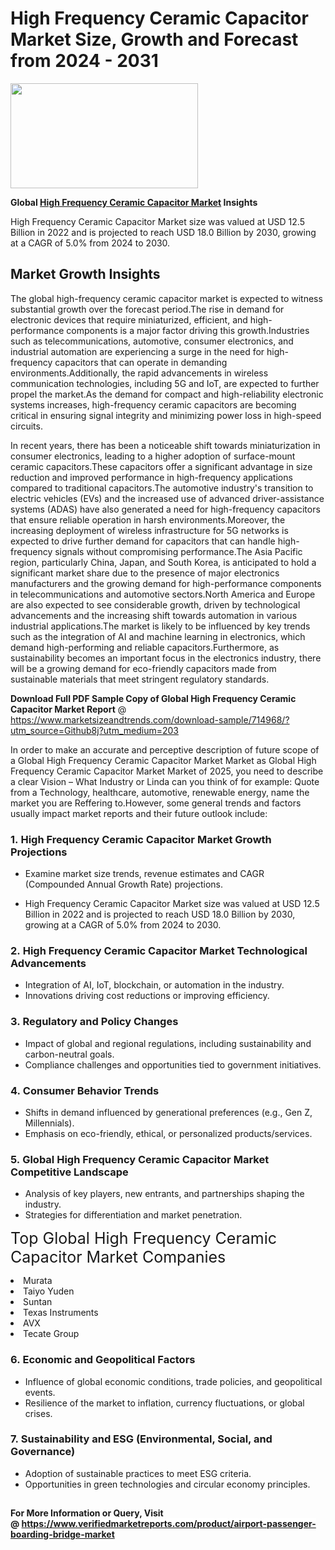 <H1>High Frequency Ceramic Capacitor Market Size, Growth and Forecast from 2024 - 2031</H1><img class="aligncenter size-medium wp-image-584254" src="https://thirdeyenews.in/wp-content/uploads/2024/09/Global-Market-Research-300x168.jpeg" alt="" width="300" height="168" /><p><strong>Global&nbsp;<a href="https://www.marketsizeandtrends.com/download-sample/714968/?utm_source=Github8j?utm_medium=203">High Frequency Ceramic Capacitor Market</a> Insights</strong></p><p>High Frequency Ceramic Capacitor Market size was valued at USD 12.5 Billion in 2022 and is projected to reach USD 18.0 Billion by 2030, growing at a CAGR of 5.0% from 2024 to 2030.</p><p><h2>Market Growth Insights</h2> <p>The global high-frequency ceramic capacitor market is expected to witness substantial growth over the forecast period.The rise in demand for electronic devices that require miniaturized, efficient, and high-performance components is a major factor driving this growth.Industries such as telecommunications, automotive, consumer electronics, and industrial automation are experiencing a surge in the need for high-frequency capacitors that can operate in demanding environments.Additionally, the rapid advancements in wireless communication technologies, including 5G and IoT, are expected to further propel the market.As the demand for compact and high-reliability electronic systems increases, high-frequency ceramic capacitors are becoming critical in ensuring signal integrity and minimizing power loss in high-speed circuits.</p> <p>In recent years, there has been a noticeable shift towards miniaturization in consumer electronics, leading to a higher adoption of surface-mount ceramic capacitors.These capacitors offer a significant advantage in size reduction and improved performance in high-frequency applications compared to traditional capacitors.The automotive industry's transition to electric vehicles (EVs) and the increased use of advanced driver-assistance systems (ADAS) have also generated a need for high-frequency capacitors that ensure reliable operation in harsh environments.Moreover, the increasing deployment of wireless infrastructure for 5G networks is expected to drive further demand for capacitors that can handle high-frequency signals without compromising performance.The Asia Pacific region, particularly China, Japan, and South Korea, is anticipated to hold a significant market share due to the presence of major electronics manufacturers and the growing demand for high-performance components in telecommunications and automotive sectors.North America and Europe are also expected to see considerable growth, driven by technological advancements and the increasing shift towards automation in various industrial applications.The market is likely to be influenced by key trends such as the integration of AI and machine learning in electronics, which demand high-performing and reliable capacitors.Furthermore, as sustainability becomes an important focus in the electronics industry, there will be a growing demand for eco-friendly capacitors made from sustainable materials that meet stringent regulatory standards.<p><span class=""><strong>Download Full PDF Sample Copy of Global High Frequency Ceramic Capacitor Market Report</strong> @ <a href="https://www.marketsizeandtrends.com/download-sample/714968/?utm_source=Github8j?utm_medium=203" target="_blank">https://www.marketsizeandtrends.com/download-sample/714968/?utm_source=Github8j?utm_medium=203</a></span></p><p>In order to make an accurate and perceptive description of future scope of a Global&nbsp;High Frequency Ceramic Capacitor Market Market as Global&nbsp;High Frequency Ceramic Capacitor Market Market of 2025, you need to describe a clear Vision &ndash; What Industry or Linda can you think of for example: Quote from a Technology, healthcare, automotive, renewable energy, name the market you are Reffering to.However, some general trends and factors usually impact market reports and their future outlook include:</p><h3>1.&nbsp;<strong>High Frequency Ceramic Capacitor Market Growth Projections</strong></h3><ul><li>Examine market size trends, revenue estimates and CAGR (Compounded Annual Growth Rate) projections.</li><li><p>High Frequency Ceramic Capacitor Market size was valued at USD 12.5 Billion in 2022 and is projected to reach USD 18.0 Billion by 2030, growing at a CAGR of 5.0% from 2024 to 2030.</p></li></ul><h3>2.&nbsp;<strong>High Frequency Ceramic Capacitor Market Technological Advancements</strong></h3><ul><li>Integration of AI, IoT, blockchain, or automation in the industry.</li><li>Innovations driving cost reductions or improving efficiency.</li></ul><h3>3.&nbsp;<strong>Regulatory and Policy Changes</strong></h3><ul><li>Impact of global and regional regulations, including sustainability and carbon-neutral goals.</li><li>Compliance challenges and opportunities tied to government initiatives.</li></ul><h3>4.&nbsp;<strong>Consumer Behavior Trends</strong></h3><ul><li>Shifts in demand influenced by generational preferences (e.g., Gen Z, Millennials).</li><li>Emphasis on eco-friendly, ethical, or personalized products/services.</li></ul><h3>5.&nbsp;<strong>Global High Frequency Ceramic Capacitor Market Competitive Landscape</strong></h3><ul><li>Analysis of key players, new entrants, and partnerships shaping the industry.</li><li>Strategies for differentiation and market penetration.</li></ul><p data-pm-slice="1 1 []"><span style="color: inherit; font-family: inherit; font-size: 25px;">Top Global High Frequency Ceramic Capacitor Market Companies</span></p><div class="" data-test-id=""><p><li>Murata</li><li> Taiyo Yuden</li><li> Suntan</li><li> Texas Instruments</li><li> AVX</li><li> Tecate Group</li></p></div><h3>6.&nbsp;<strong>Economic and Geopolitical Factors</strong></h3><ul><li>Influence of global economic conditions, trade policies, and geopolitical events.</li><li>Resilience of the market to inflation, currency fluctuations, or global crises.</li></ul><h3>7.&nbsp;<strong>Sustainability and ESG (Environmental, Social, and Governance)</strong></h3><ul><li>Adoption of sustainable practices to meet ESG criteria.</li><li>Opportunities in green technologies and circular economy principles.</li></ul><h2><strong style="font-size: 14px;">For More Information or Query, Visit @&nbsp;</strong><a style="background-color: #ffffff; font-size: 14px;" href="https://www.marketsizeandtrends.com/report/high-frequency-ceramic-capacitor-market/" target="_blank">https://www.verifiedmarketreports.com/product/airport-passenger-boarding-bridge-market</a></h2>